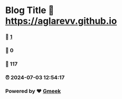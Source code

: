 # Blog Title :link: https://aglarevv.github.io 
### :page_facing_up: [1](https://aglarevv.github.io/tag.html) 
### :speech_balloon: 0 
### :hibiscus: 117 
### :alarm_clock: 2024-07-03 12:54:17 
### Powered by :heart: [Gmeek](https://github.com/Meekdai/Gmeek)
